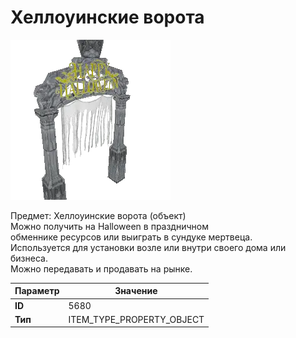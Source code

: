 # Хеллоуинские ворота

![Item Image](../img/5680.webp?raw=true)

Предмет: Хеллоуинские ворота (объект)<br>Можно получить на Halloween в праздничном<br>обменнике ресурсов или выиграть в сундуке мертвеца.<br>Используется для установки возле или внутри своего дома или бизнеса.<br>Можно передавать и продавать на рынке.


| Параметр | Значение |
|----------|----------|
| **ID** | 5680 |
| **Тип** | ITEM_TYPE_PROPERTY_OBJECT |

